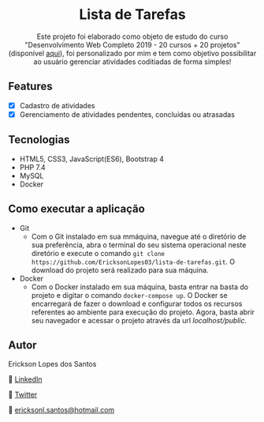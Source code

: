 <h1 align="center"> Lista de Tarefas </h1> 

<p align="center">Este projeto foi elaborado como objeto de estudo do curso "Desenvolvimento Web Completo 2019 - 20 cursos + 20 projetos" (disponível <a href="https://www.udemy.com/course/web-completo/">aqui</a>), foi personalizado por mim e tem como objetivo possibilitar ao usuário gerenciar atividades coditiadas de forma simples!
 </p> 


## Features

* [x] Cadastro de atividades
* [x] Gerenciamento de atividades pendentes, concluídas ou atrasadas

## Tecnologias

* HTML5, CSS3, JavaScript(ES6), Bootstrap 4
* PHP 7.4
* MySQL
* Docker

## Como executar a aplicação

* Git
    * Com o Git instalado em sua mmáquina, navegue até o diretório de sua preferência, abra o terminal do seu sistema operacional neste diretório e execute o comando 
    ``` git clone https://github.com/EricksonLopes03/lista-de-tarefas.git ```. O download do projeto será realizado para sua máquina.
* Docker
    * Com o Docker instalado em sua máquina, basta entrar na basta do projeto e digitar o comando  ``` docker-compose up ```. O Docker se encarregará de fazer o download e configurar todos os recursos referentes ao ambiente para execução do projeto. Agora, basta abrir seu navegador e acessar o projeto através da url *localhost/public*.
    


## Autor

Erickson Lopes dos Santos

:link: [LinkedIn](https://www.linkedin.com/in/erickson-lopes-52a3b2148/)

:link: [Twitter](https://twitter.com/lopes_erickson)

:email: ericksonl.santos@hotmail.com


